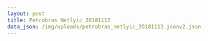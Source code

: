 ```yaml
---
layout: post
title: Petrobras Netlyic 20181113
data_json: /img/uploads/petrobras_netlyic_20181113.jsonv2.json
---
```


